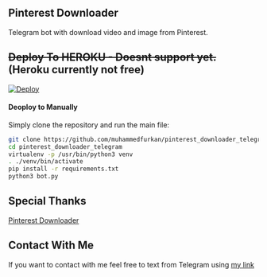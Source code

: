## Pinterest Downloader

Telegram bot with download video and image from Pinterest.


## ~~Deploy To HEROKU - Doesnt support yet.~~ (Heroku currently not free)

[![Deploy](https://www.herokucdn.com/deploy/button.svg)](https://heroku.com/deploy?template=https://github.com/StormBeat,pinterest_downloader_telegram)

#### Deoploy to Manually
Simply clone the repository and run the main file:
```sh
git clone https://github.com/muhammedfurkan/pinterest_downloader_telegram.git
cd pinterest_downloader_telegram
virtualenv -p /usr/bin/python3 venv
. ./venv/bin/activate
pip install -r requirements.txt
python3 bot.py
```

## Special Thanks 

[Pinterest Downloader](https://github.com/kamronbek29/pinterst_downloader)


## Contact With Me 

If you want to contact with me feel free to text from Telegram using [my link](https://t.me/By_Azade)
